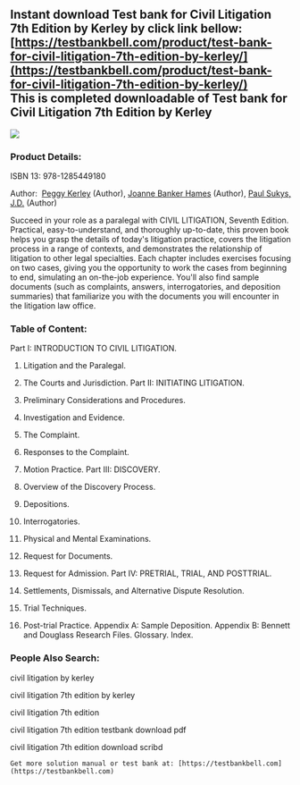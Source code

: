 Instant download **Test bank for Civil Litigation 7th Edition by Kerley** by click link bellow:  
[https://testbankbell.com/product/test-bank-for-civil-litigation-7th-edition-by-kerley/](https://testbankbell.com/product/test-bank-for-civil-litigation-7th-edition-by-kerley/)  
This is completed downloadable of Test bank for Civil Litigation 7th Edition by Kerley
--------------------------------------------------------------------------------------




 ![](https://testbankbell.com/wp-content/uploads/2023/05/61-5VRLd2NL._SX437_BO1204203200_1.jpg)
 ### Product Details:


 ISBN 13: 978-1285449180

 Author:  [Peggy Kerley](https://www.amazon.com/s/ref=dp_byline_sr_ebooks_1?ie=UTF8&field-author=Peggy+Kerley&text=Peggy+Kerley&sort=relevancerank&search-alias=digital-text) (Author), [Joanne Banker Hames](https://www.amazon.com/s/ref=dp_byline_sr_ebooks_2?ie=UTF8&field-author=Joanne+Banker+Hames&text=Joanne+Banker+Hames&sort=relevancerank&search-alias=digital-text) (Author), [Paul Sukys, J.D.](https://www.amazon.com/s/ref=dp_byline_sr_ebooks_3?ie=UTF8&field-author=Paul+Sukys%2C+J.D.&text=Paul+Sukys%2C+J.D.&sort=relevancerank&search-alias=digital-text) (Author) 

 Succeed in your role as a paralegal with CIVIL LITIGATION, Seventh Edition. Practical, easy-to-understand, and thoroughly up-to-date, this proven book helps you grasp the details of today's litigation practice, covers the litigation process in a range of contexts, and demonstrates the relationship of litigation to other legal specialties. Each chapter includes exercises focusing on two cases, giving you the opportunity to work the cases from beginning to end, simulating an on-the-job experience. You'll also find sample documents (such as complaints, answers, interrogatories, and deposition summaries) that familiarize you with the documents you will encounter in the litigation law office.


  ### Table of Content:


  Part I: INTRODUCTION TO CIVIL LITIGATION.


  1. Litigation and the Paralegal.

2. The Courts and Jurisdiction. Part II: INITIATING LITIGATION.

3. Preliminary Considerations and Procedures.

4. Investigation and Evidence.

5. The Complaint.

6. Responses to the Complaint.

7. Motion Practice. Part III: DISCOVERY.

8. Overview of the Discovery Process.

9. Depositions.

10. Interrogatories.

11. Physical and Mental Examinations.

12. Request for Documents.

13. Request for Admission. Part IV: PRETRIAL, TRIAL, AND POSTTRIAL.

14. Settlements, Dismissals, and Alternative Dispute Resolution.

15. Trial Techniques.

16. Post-trial Practice. Appendix A: Sample Deposition. Appendix B: Bennett and Douglass Research Files. Glossary. Index.


 ### People Also Search:


 civil litigation by kerley

 civil litigation 7th edition by kerley

 civil litigation 7th edition

 civil litigation 7th edition testbank download pdf

 civil litigation 7th edition download scribd




    Get more solution manual or test bank at: [https://testbankbell.com](https://testbankbell.com)
